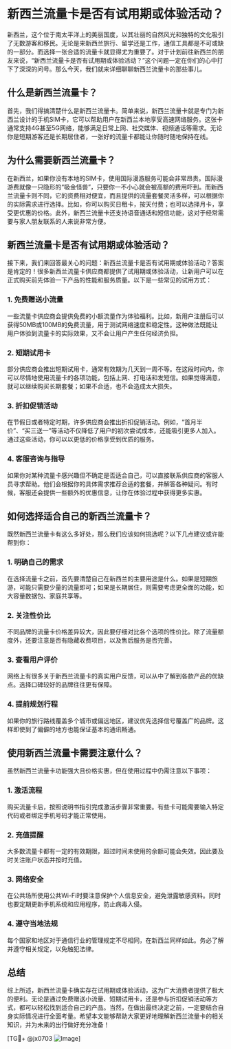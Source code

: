 # 新西兰流量卡是否有试用期或体验活动？

新西兰，这个位于南太平洋上的美丽国度，以其壮丽的自然风光和独特的文化吸引了无数游客和移民。无论是来新西兰旅行、留学还是工作，通信工具都是不可或缺的一部分。而选择一张合适的流量卡就显得尤为重要了。对于计划前往新西兰的朋友来说，“新西兰流量卡是否有试用期或体验活动？”这个问题一定在你们的心中打下了深深的问号。那么今天，我们就来详细聊聊新西兰流量卡的那些事儿。

## 什么是新西兰流量卡？

首先，我们得搞清楚什么是新西兰流量卡。简单来说，新西兰流量卡就是专门为新西兰设计的手机SIM卡，它可以帮助用户在新西兰本地享受高速网络服务。这张卡通常支持4G甚至5G网络，能够满足日常上网、社交媒体、视频通话等需求。无论你是短期游客还是长期居住者，一张好的流量卡都能让你随时随地保持在线。

## 为什么需要新西兰流量卡？

在新西兰，如果你没有本地的SIM卡，使用国际漫游服务可能会非常昂贵。国际漫游费就像一只隐形的“吸金怪兽”，只要你一不小心就会被高额的费用吓到。而新西兰流量卡则不同，它的资费相对便宜，而且提供的流量套餐灵活多样，可以根据你的实际需求进行选择。比如，你可以购买日租卡，按天付费；也可以选择月卡，享受更优惠的价格。此外，新西兰流量卡还支持语音通话和短信功能，这对于经常需要与家人朋友联系的人来说非常方便。

## 新西兰流量卡是否有试用期或体验活动？

接下来，我们来回答最关心的问题：新西兰流量卡是否有试用期或体验活动？答案是肯定的！很多新西兰流量卡供应商都提供了试用期或体验活动，让新用户可以在正式购买前先体验一下产品的性能和服务质量。以下是一些常见的试用方式：

### 1. **免费赠送小流量**
   一些流量卡供应商会提供免费的小额流量作为体验福利。比如，新用户注册后可以获得50MB或100MB的免费流量，用于测试网络速度和稳定性。这种做法既能让用户体验到流量卡的实际效果，又不会让用户产生任何经济负担。

### 2. **短期试用卡**
   部分供应商会推出短期试用卡，通常有效期为几天到一周不等。在这段时间内，你可以尽情地使用流量卡的各项功能，包括上网、打电话和发短信。如果觉得满意，就可以继续购买长期套餐；如果不合适，也不会造成太大损失。

### 3. **折扣促销活动**
   在节假日或者特定时期，许多供应商会推出折扣促销活动。例如，“首月半价”、“买三送一”等活动不仅降低了用户的初次尝试成本，还能吸引更多人加入。通过这些活动，你可以以更低的价格享受到优质的服务。

### 4. **客服咨询与指导**
   如果你对某种流量卡感兴趣但不确定是否适合自己，可以直接联系供应商的客服人员寻求帮助。他们会根据你的具体需求推荐合适的套餐，并解答各种疑问。有时候，客服还会提供一些额外的优惠信息，让你在体验过程中获得更多实惠。

## 如何选择适合自己的新西兰流量卡？

既然新西兰流量卡有这么多好处，那么我们应该如何挑选呢？以下几点建议或许能帮到你：

### 1. **明确自己的需求**
   在选择流量卡之前，首先要清楚自己在新西兰的主要用途是什么。如果是短期旅游，可能只需要少量的流量即可；如果是长期居住，则需要考虑更全面的功能，如大容量数据包、家庭共享等。

### 2. **关注性价比**
   不同品牌的流量卡价格差异较大，因此要仔细对比各个选项的性价比。除了流量额度外，还要注意是否有隐藏收费项目，以及售后服务是否完善。

### 3. **查看用户评价**
   网络上有很多关于新西兰流量卡的真实用户反馈，可以从中了解到各款产品的优缺点。选择口碑较好的品牌往往更有保障。

### 4. **提前规划行程**
   如果你的旅行路线覆盖多个城市或偏远地区，建议优先选择信号覆盖广的品牌。这样即使到了偏僻的地方也能保证基本的通讯畅通。

## 使用新西兰流量卡需要注意什么？

虽然新西兰流量卡功能强大且价格实惠，但在使用过程中仍需注意以下事项：

### 1. **激活流程**
   购买流量卡后，按照说明书指引完成激活步骤非常重要。有些卡可能需要输入特定代码或者绑定手机号码才能正常使用。

### 2. **充值提醒**
   大多数流量卡都有一定的有效期限，超过时间未使用的余额可能会失效。因此要及时关注账户状态并按时充值。

### 3. **网络安全**
   在公共场所使用公共Wi-Fi时要注意保护个人信息安全，避免泄露敏感资料。同时也要定期更新手机系统和应用程序，防止病毒入侵。

### 4. **遵守当地法规**
   每个国家和地区对于通信行业的管理规定不尽相同，在新西兰同样如此。务必了解并遵守相关规定，以免触犯法律。

## 总结

综上所述，新西兰流量卡确实存在试用期或体验活动，这为广大消费者提供了极大的便利。无论是通过免费赠送小流量、短期试用卡，还是参与折扣促销活动等方式，都可以轻松找到适合自己的产品。当然，在做出最终决定之前，一定要结合自身实际情况进行全面考量。希望本文能够帮助大家更好地理解新西兰流量卡的相关知识，并为未来的出行做好充分准备！

[TG💪+ @jx0703 ![Image](https://github.com/user-attachments/assets/dbca1d08-cadb-493c-b0ec-ad6f7a83f270)]